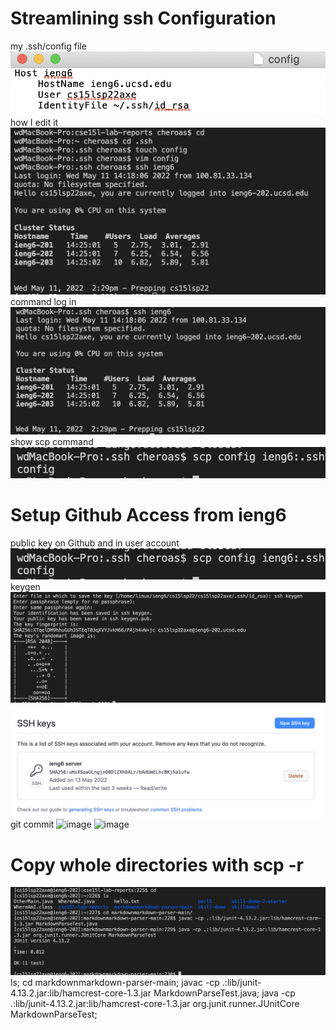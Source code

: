 # Streamlining ssh Configuration
my .ssh/config file
![image](config.png)
how I edit it
![image](editConfig.png)
command log in
![image](ieng6.png)
show scp command
![image](scp.png)
# Setup Github Access from ieng6
public key on Github and in user account
![image](scp.png)
keygen
![image](sshkey.png)
![image](keygit.png)
git commit
![image](b.png)
![image](c.png)
# Copy whole directories with scp -r
![image](d.png)
ls; cd markdownmarkdown-parser-main; javac -cp .:lib/junit-4.13.2.jar:lib/hamcrest-core-1.3.jar MarkdownParseTest.java; java -cp .:lib/junit-4.13.2.jar:lib/hamcrest-core-1.3.jar org.junit.runner.JUnitCore MarkdownParseTest;
